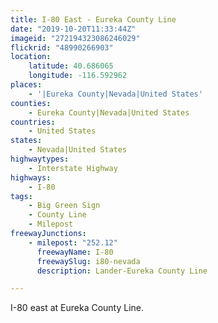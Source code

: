 ```yaml
---
title: I-80 East - Eureka County Line
date: "2019-10-20T11:33:44Z"
imageid: "272194323086246029"
flickrid: "48990266903"
location:
    latitude: 40.686065
    longitude: -116.592962
places:
    - '|Eureka County|Nevada|United States'
counties:
    - Eureka County|Nevada|United States
countries:
    - United States
states:
    - Nevada|United States
highwaytypes:
    - Interstate Highway
highways:
    - I-80
tags:
    - Big Green Sign
    - County Line
    - Milepost
freewayJunctions:
    - milepost: "252.12"
      freewayName: I-80
      freewaySlug: i80-nevada
      description: Lander-Eureka County Line

---
```

I-80 east at Eureka County Line.